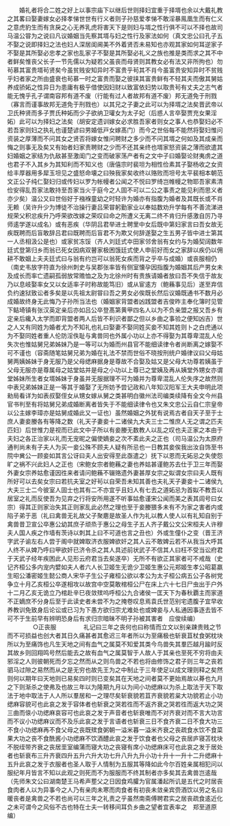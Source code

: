 <!-- { "loadSidebar": true } -->
　　婚礼者将合二姓之好上以事宗庙下以继后世则择妇宜重于择壻也余以大戴礼教之其畧曰娶妻嫁女必择孝悌世世有行义者则子孙慈爱孝悌不敢淫暴鳯凰生而有仁义之意虎豹生而有贪戾之心无养乳虎将害天下是则妇与壻之性行俱不可以不择也故司马温公甞为之说曰凡议婚姻当先察其壻与妇之性行及家法如何（真文忠公曰孔子五不娶之说即择妇之法也妇人深居闺阃美不外着贤否未易知也亦观其家如何耳逆家子不娶是其所娶必忠孝之家也乱家子不娶是其所娶必礼义之族也推是类而求之其不中者鲜矣惟丧父长子一节先儒以为疑若父虽丧而母贤则其教女必有法又非所拘也）勿茍慕其富贵壻茍贤矣今虽贫贱安知异时不富贵乎茍其不肖今虽富贵安知异时不贫贱乎妇者家之所由盛衰也茍慕一时之富贵而娶之彼挟其富贵鲜有不轻其夫而傲其舅姑养成骄妬之性异日为患庸有极乎借使因妇财以致富依妇势以取贵茍有丈夫之志气者能无愧乎孔子谓南容邦有道不废（行能有过人者故邦有道不废）邦无道免于刑戮（寡言而谨事故邦无道免于刑戮也）以其兄之子妻之此可以为择壻之法矣晋武帝以卫氏种贤而多子贾氏种妬而少子欲纳卫瓘女为太子妃（后惑人言卒娶贾充女果淫妬）此可以为择妇之法矣（胡安定遗训嫁女必求胜吾家者则女之事人也恭娶妇必不若吾家则妇之执礼也谨楚谚曰男婚低戸女嫁髙门）而今之世俗每不能然将娶妇惟问资装之厚薄而不问其女之贤否将嫁女惟问聘财之多少而不问其壻之何如及其成亲而悔之则事无及矣又有始者妇家责聘财之少而不还其亲终也壻家怒资装之薄而欲遣其妇婚姻之家结为仇敌甚至激闺门之变而破家荡产者有之文中子曰婚娶论财夷虏之道也君子不入其乡为其知利而不知义也（唐僖宗时裴坦为相性俭素其子娶杨收之女资给丰厚器用多犀玉坦见之盛怒命壊之曰殃我家矣收终以赂败而坦号太平裴相本朝范文正公子纯仁娶妇归或传妇以罗为帐幔者公闻之不悦曰罗绮岂帷幔之物耶吾家素清俭安得乱吾家法敢持至吾家当火于庭今之人固不可以二公之事责之能见利而思义者亦少矣）温公又曰世俗好于襁褓童幼之时轻许为婚亦有指腹为婚者及其既长或不肖无赖（吴许升少为博徒不治操行妻吕荣甞躬勤家业以奉姑数劝升学每有不善流涕进规荣父积忿疾升乃呼荣欲改嫁之荣叹曰命之所遭义无离二终不肯归升感激自厉乃寻师逺学遂以成名）或有恶疾（华阴吕君举进士聘里中女后既中第妇家言曰吾女故无疾既聘而后盲敢辞吕君曰既聘而后盲君不为欺又何辞遂娶之生五男子皆中进士第其一人丞相汲公是也）或家贫冻馁（齐人刘廷式夲田家邻舍翁有女约与为婚契阔数年廷式登第归乡而翁已死女因病双瞽家极困饿廷式使人申前好而女之家辞以疾仍以佣耕不敢姻上夫夫廷式曰与翁有约岂可以翁死女疾而背之乎卒与成婚）或丧服相仍（南史韦放字符直为徐州刺史与吴郡张率皆有侧室懐孕因指腹为婚姻其后产男女未及成长而率亡遗嗣孤弱放常赡恤之及为北徐州时有贵族请婚者放曰吾不失信于故友乃以息岐娶率女又以女适率子时称故能笃旧）或从宦逺方（鲍蘓事见后）遂至弃信负约速狱致讼者多矣是以先祖太尉甞曰吾之男女必俟既长然后议婚既通书不数月必成婚故终身无此悔乃子孙所当法也（婚姻家背盟者凶践盟者吉俊昨主奉化簿时见管下鲒埼镇有张汉英定亲后亦如吕公卒登髙第黄甲四名人以为不负亲盟之报又吾乡有定亲后纔入太学而即背盟者两人后皆不利识者鄙之但以乡曲之事验之便知凶吉）世之人又有同姓为婚者尤为不知礼也礼曰娶妻不娶同姓买妾不知其姓则卜之白虎通以为不娶同姓者重人伦防淫佚耻与禽兽同也外属小功以上亦不得娶为其尊卑混乱人伦失次也惟姑舅兄弟姊妹乃是一等可以为婚而州县官不能细读律令者尚断离之嫁娶不可不谨也（容斋随笔姑舅兄弟为婚在礼法不禁而世俗不晓按刑统户婚律议曰父母姑舅两姨姊妹于身无服乃是父母缌麻据身是尊故不合娶及姑又是父母大功尊若姨虽于父母无服亦是尊属母之姑堂姑并是母之小功以上尊已之堂姨及再从姨堂外甥女亦谓堂姊妹所生者女壻姊妹于身虽并无服据理不可为婚并为尊卑混乱人伦失序之故然则中表兄弟姊妹正是一等其于婚娶了无所妨予尝记政和八年知汉阳军王大夫申明此项勑局看详为如表叔娶侄女从甥女嫁从舅之类甚明白徽州法司编类续降有全文今州县官书判至有将姑舅兄弟成婚断离者皆失于不能细读律令也又朱文忠公云自仁宗皇帝以公主嫁李璋亦是姑舅成婚此又一证也）虽然婚姻之外犹有说焉古者自天子至于士庶人妻妾媵各有等降之数（礼天子妻妾十二诸侯九大夫三士二惟庶人无之谓之匹夫匹妇）后世惟力是视而已此文中子所以有妾媵无数教人以乱之叹也夫正家之本由于夫妇之各正治家以礼而无宠昵之偏使嫡妾之次不紊此夫之正也（司马温公为太原府通判尚未有子夫人为买一妾公殊不顾夫人疑有所忌也一日教其妾俟我出汝自饰至书院中兾公一顾妾如其言公讶曰夫人出安得至此亟遣之）抚下以恩而无妬忌之失使怨旷之祸不兴此妇人之正也（宋鲍女宗者鲍蘓之妻也养姑甚谨鲍苏去仕于卫三年而娶外妻女宗养姑愈谨因徃来者请问鲍蘓不辍赂遗外妻甚厚女宗之姒谓女宗曰夫人既有所好可以去矣女宗曰若抗夫室之好茍以自荣吾未知其善也夫礼天子妻妾十二诸侯九大夫三士二今彼室人固士也其有二不亦宜乎且妇人有七去之道妬忌为首姒不教吾以居室之礼而反使吾为见弃之行将安所用遂不听事姑愈谨宋公闻而美之表其闾号曰女宗）得其正则家治失其正则家乱此必然之理也至于妾媵猥多未有不为家之害者内或陷子弟于恶（礼曰禽兽无礼故父子聚麀是故圣人作为礼以教人使人以有礼知自别于禽兽昔卫宣公卒惠公幼其庶子顽烝于惠公之母生子五人齐子戴公文公宋桓夫人许穆夫人国人疾之作墙有茨诗以刺其上曰不可道也言之丑也）外或生僮仆之变（晋王济字武子谕左右人尝于阁中就婢取济衣服婢欲奸之其人云不敢婢云若不从我当大呼其人终不从婢乃呼曰甲欲奸已济令杀之其人具述前状武子不信其人曰枉不受当讼府君于天武子经年疾困此人见形云府君当去矣遂卒）无所不有欲正其家者可不戒哉（史记齐桓公多内宠内嬖如夫人者六人长卫姬生无诡少卫姬生惠公元郑姬生孝公昭葛嬴生昭公潘密姬生懿公商人宋华子生公子雍桓公欲以孝公为太子桓公病五公子各树党争立十月乙亥桓公卒遂相攻以故宫中空莫敢棺桓公尸在床上六十七日尸虫出于户外十二月乙亥无诡立乃棺赴辛巳夜敛殡呜呼桓公九合诸侯一匡天下为春秋覇主而家道不正嫡庶不分身后至于此读史者未尝不为之掩卷叹息焉袁氏世范别宅遗腹子宜早收养教训免致身后论讼或已习为下愚方欲归宗尤难处也或婢妾与人私通因事逐去皆不可不于生前早有辨明恐身后有求归宗暗昧不明子孙被其害者　应俊续编）
　　
　　○正丧服
　　
　　礼记曰三年之丧何也曰称情而立文以别亲踈贵贱之节而不可损益也创大者其日久痛甚者其愈迟三年者所以为至痛极也斩衰苴杖食粥枕块所以为至痛饰也凡生天地之间有血气之属莫不知爱其类今鸟兽失其羣匹越月踰时反其故乡则回翔鸣号然后能去之故有血气之属莫智于人故人于其亲也至死不穷将由夫邪淫之人则彼朝死而夕忘之然而从之则鸟兽之不若也将由修饰之君子则三年之丧若驷马过隙之易然而从之是无穷也故先王为之中制止于三年使足以成文理则释之矣然则何以期年曰天地则已易矣四时则已变矣其在天地之间者莫不更始焉故以朞也九月之下则渐杀之使弗及也故三年以为隆期九月以为间小功缌麻以为杀上取法于天下取法于地中取法于人人所以羣居和一之理尽矣斩衰貌若苴齐衰貌若枲大功貌若止小功缌麻容貌可也此哀之发于容体者也斩衰之哭若徃而不返齐衰之哭若徃而返大功之哭三曲而偯小功缌麻哀容可也此哀之发于声音者也斩衰唯而不对齐衰对而不言大功言而不议小功缌麻议而不及乐此哀之发于言语者也斩衰三日不食齐衰二日不食大功三不食小功缌麻再不食父母之丧既殡食粥朝一溢米暮一溢米齐衰之丧疏食水饮不食菜果大功之丧不食酰酱小功缌麻不饮酒醴此哀之发于饮食者也父母之丧居庐寝苫枕块不脱绖带齐衰之丧居垩室编蒲而寝大功之丧寝有席小功缌麻床可也此哀之发于居处者也斩衰布三升齐衰四升五升六升大功七升八升九升小功十升十一升十二升缌麻十五升此哀之发于衣服者也圣人取于人情制为五服其等降如此今尔百姓亲属相犯问以服纪年月皆言不知以此观之则死而不为服服而不终其制者亦多矣其去禽兽岂逺哉（先师朱文公曰湖南楚王马希声塟父之日因食鸡臛为官属潘起所讥是五代之时居丧食肉者人以为异事今之人乃有亲肉未寒而肉食者有初丧未敛亲宾赍酒饮以劳之名曰暖丧者是禽兽之不若也尚可以三年之礼责之乎虽然南斋傅聘君实之居丧疏食逺近化之未可谓今之风俗不古也特在士夫一转移间耳负乡曲之望者宜表率之　郑至道原编）
　　
